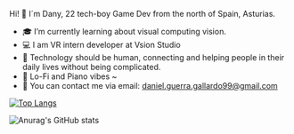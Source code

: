 
Hi! 👋 I´m Dany, 22 tech-boy Game Dev from the north of Spain, Asturias.  

- 🎓 I’m currently learning about visual computing vision.
- 💻 I am VR intern developer at Vsion Studio
- 🌱 Technology should be human, connecting and helping people in their daily lives without being complicated.
- 🎵 Lo-Fi  and Piano vibes ~
- 📧 You can contact me via email: daniel.guerra.gallardo99@gmail.com

[![Top Langs](https://github-readme-stats.vercel.app/api/top-langs/?username=dakkua&layout=compact)](https://github.com/dakkua/github-readme-stats)

![Anurag's GitHub stats](https://github-readme-stats.vercel.app/api?username=dakkua&hide=prs,issues,contribs)

